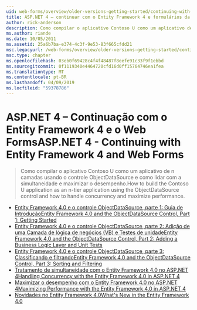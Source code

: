 ```yaml
---
uid: web-forms/overview/older-versions-getting-started/continuing-with-ef/index
title: ASP.NET 4 – continuar com o Entity Framework 4 e formulários da Web | Microsoft Docs
author: rick-anderson
description: Como compilar o aplicativo Contoso U como um aplicativo de n camadas usando o controle ObjectDataSource e como lidar com a simultaneidade e maximizar o desempenho.
ms.author: riande
ms.date: 10/05/2011
ms.assetid: 25a6b7ba-e374-4c3f-9e53-83f665cfdd21
msc.legacyurl: /web-forms/overview/older-versions-getting-started/continuing-with-ef
msc.type: chapter
ms.openlocfilehash: 03eb0f69428c4f4f48487f8eefe91c33f9f1ebbd
ms.sourcegitcommit: 0f1119340e4464720cfd16d0ff15764746ea1fea
ms.translationtype: MT
ms.contentlocale: pt-BR
ms.lasthandoff: 04/09/2019
ms.locfileid: "59378786"
---
```

# <a name="aspnet-4---continuing-with-entity-framework-4-and-web-forms"></a><span data-ttu-id="ef246-103">ASP.NET 4 – Continuação com o Entity Framework 4 e o Web Forms</span><span class="sxs-lookup"><span data-stu-id="ef246-103">ASP.NET 4 - Continuing with Entity Framework 4 and Web Forms</span></span>

> <span data-ttu-id="ef246-104">Como compilar o aplicativo Contoso U como um aplicativo de n camadas usando o controle ObjectDataSource e como lidar com a simultaneidade e maximizar o desempenho.</span><span class="sxs-lookup"><span data-stu-id="ef246-104">How to build the Contoso U application as an n-tier application using the ObjectDataSource control and how to handle concurrency and maximize performance.</span></span>


- [<span data-ttu-id="ef246-105">Entity Framework 4.0 e o controle ObjectDataSource, parte 1: Guia de Introdução</span><span class="sxs-lookup"><span data-stu-id="ef246-105">Entity Framework 4.0 and the ObjectDataSource Control, Part 1: Getting Started</span></span>](using-the-entity-framework-and-the-objectdatasource-control-part-1-getting-started.md)
- [<span data-ttu-id="ef246-106">Entity Framework 4.0 e o controle ObjectDataSource, parte 2: Adição de uma Camada de lógica de negócios (VB) e Testes de unidade</span><span class="sxs-lookup"><span data-stu-id="ef246-106">Entity Framework 4.0 and the ObjectDataSource Control, Part 2: Adding a Business Logic Layer and Unit Tests</span></span>](using-the-entity-framework-and-the-objectdatasource-control-part-2-adding-a-business-logic-layer-and-unit-tests.md)
- [<span data-ttu-id="ef246-107">Entity Framework 4.0 e o controle ObjectDataSource, parte 3: Classificando e filtrando</span><span class="sxs-lookup"><span data-stu-id="ef246-107">Entity Framework 4.0 and the ObjectDataSource Control, Part 3: Sorting and Filtering</span></span>](using-the-entity-framework-and-the-objectdatasource-control-part-3-sorting-and-filtering.md)
- [<span data-ttu-id="ef246-108">Tratamento de simultaneidade com o Entity Framework 4.0 no ASP.NET 4</span><span class="sxs-lookup"><span data-stu-id="ef246-108">Handling Concurrency with the Entity Framework 4.0 in ASP.NET 4</span></span>](handling-concurrency-with-the-entity-framework-in-an-asp-net-web-application.md)
- [<span data-ttu-id="ef246-109">Maximizar o desempenho com o Entity Framework 4.0 no ASP.NET 4</span><span class="sxs-lookup"><span data-stu-id="ef246-109">Maximizing Performance with the Entity Framework 4.0 in ASP.NET 4</span></span>](maximizing-performance-with-the-entity-framework-in-an-asp-net-web-application.md)
- [<span data-ttu-id="ef246-110">Novidades no Entity Framework 4.0</span><span class="sxs-lookup"><span data-stu-id="ef246-110">What's New in the Entity Framework 4.0</span></span>](what-s-new-in-the-entity-framework-4.md)

